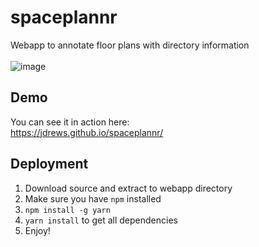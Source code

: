 # spaceplannr
Webapp to annotate floor plans with directory information  
  <br/>
![image](https://user-images.githubusercontent.com/172766/43995565-c833997e-9d7d-11e8-883a-3d9b811a57c6.png)

## Demo
You can see it in action here:  
https://jdrews.github.io/spaceplannr/

## Deployment
1. Download source and extract to webapp directory
2. Make sure you have `npm` installed
3. `npm install -g yarn`
4. `yarn install` to get all dependencies
5. Enjoy! 
